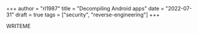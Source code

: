 +++
author = "rl1987"
title = "Decompiling Android apps"
date = "2022-07-31"
draft = true
tags = ["security", "reverse-engineering"]
+++

WRITEME
